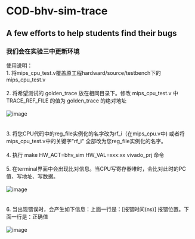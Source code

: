 # COD-bhv-sim-trace
## A few efforts to help students find their bugs
### 我们会在实验三中更新环境
使用说明：<br>
	1.	将mips_cpu_test.v覆盖原工程hardward/source/testbench下的mips_cpu_test.v <br> <br>
	2.	将希望测试的 golden_trace 放在相同目录下。修改 mips_cpu_test.v 中 TRACE_REF_FILE 的值为 golden_trace 的绝对地址 <br> <br>
	![image](https://github.com/zxhero/COD-bhv-sim-trace/blob/master/addr.PNG) <br> <br> <br>
	3.	将您CPU代码中的reg_file实例化的名字改为rf_i（在mips_cpu.v中) 或者将mips_cpu_test.v中的关键字"rf_i"
		全部改为您reg_file实例化的名字。 <br> <br> 
	4.	执行 make HW_ACT=bhv_sim HW_VAL=xxx:xx vivado_prj 命令 <br> <br>
	5.	在terminal界面中会出现比对信息。当CPU写寄存器堆时，会比对此时的PC值、写地址、写数据。<br> <br>
	![image](https://github.com/zxhero/COD-bhv-sim-trace/blob/master/reference.PNG) <br> <br> <br>
	6.	当出现错误时，会产生如下信息：上面一行是：[报错时间(ns)] 报错位置。下面一行是：正确值 <br> <br>
	![image](https://github.com/zxhero/COD-bhv-sim-trace/blob/master/wrong.PNG)
		
